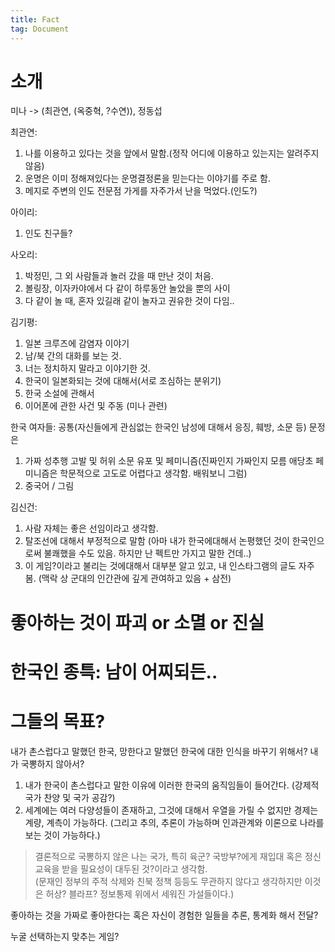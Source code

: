 ```yaml
---
title: Fact  
tag: Document  
---
```


# 소개  
미나 -> (최관연, (옥중혁, ?수연)), 정동섭  

최관연: 
1. 나를 이용하고 있다는 것을 앞에서 말함.(정작 어디에 이용하고 있는지는 알려주지 않음)  
2. 운명은 이미 정해져있다는 운명결정론을 믿는다는 이야기를 주로 함.  
3. 메지로 주변의 인도 전문점 가게를 자주가서 난을 먹었다.(인도?)  

아이리:
1. 인도 친구들?  

사오리:  
1. 박정민, 그 외 사람들과 놀러 갔을 때 만난 것이 처음.   
2. 볼링장, 이자카야에서 다 같이 하루동안 놀았을 뿐의 사이  
3. 다 같이 놀 때, 혼자 있길래 같이 놀자고 권유한 것이 다임..

김기평: 
1. 일본 크루즈에 감염자 이야기  
2. 남/북 간의 대화를 보는 것.
3. 너는 정치하지 말라고 이야기한 것.  
4. 한국이 일본화되는 것에 대해서(서로 조심하는 분위기)   
5. 한국 소설에 관해서  
6. 이어폰에 관한 사건 및 주동 (미나 관련)  

한국 여자들: 공통(자신들에게 관심없는 한국인 남성에 대해서 응징, 훼방, 소문 등)
문정은
1. 가짜 성추행 고발 및 허위 소문 유포 및 페미니즘(진짜인지 가짜인지 모름 애당초 페미니즘은 학문적으로 고도로 어렵다고 생각함. 배워보니 그럼)  
2. 중국어 / 그림  

김신건:  
1. 사람 자체는 좋은 선임이라고 생각함.   
2. 탈조선에 대해서 부정적으로 말함 (아마 내가 한국에대해서 논평했던 것이 한국인으로써 불쾌했을 수도 있음. 하지만 난 펙트만 가지고 말한 건데..)  
3. 이 게임?이라고 불리는 것에대해서 대부분 알고 있고, 내 인스타그램의 글도 자주 봄. (맥락 상 군대의 인간관에 깊게 관여하고 있음 + 삼전)  


# 좋아하는 것이 파괴 or 소멸 or 진실  
# 한국인 종특: 남이 어찌되든.. 
# 그들의 목표?  

내가 촌스럽다고 말했던 한국, 망한다고 말했던 한국에 대한 인식을 바꾸기 위해서? 내가 국뽕하지 않아서?  
1. 내가 한국이 촌스럽다고 말한 이유에 이러한 한국의 움직임들이 들어간다. (강제적 국가 찬양 및 국가 공감?)  
2. 세계에는 여러 다양성들이 존재하고, 그것에 대해서 우열을 가릴 수 없지만 경제는 계량, 계측이 가능하다. (그리고 추의, 추론이 가능하며 인과관계와 이론으로 나라를 보는 것이 가능하다.)    

> 결론적으로 국뽕하지 않은 나는 국가, 특히 육군? 국방부?에게 재입대 혹은 정신교육을 받을 필요성이 대두된 것?이라고 생각함.  
> (문재인 정부의 주적 삭제와 친북 정책 등등도 무관하지 않다고 생각하지만 이것은 허상? 블라프? 정보통제 위에서 세워진 가설들이다.)  

좋아하는 것을 가짜로 좋아한다는 혹은 자신이 경험한 일들을 추론, 통계화 해서 전달?  

누굴 선택하는지 맞추는 게임? 
